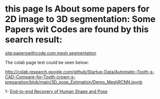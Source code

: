 # this page Is About some papers for 2D image to 3D segmentation: Some Papers wit Codes are found by this search result:

[site:paperswithcode.com  mesh segmentation][1]

The colab page test could be seen below:

http://colab.research.google.com/github/Startup-Data/Automatic-Tooth-s-CAD-Compare-for-Tooth-crown-s-preparation/blob/main/3D_pose_Estimation/Demo_MeshRCNN.ipynb



1- [End-to-end Recovery of Human Shape and Pose][2]


  [1]: https://www.google.com/search?q=site%3Apaperswithcode.com%20%20mesh%20segmentation&tbm=isch&ved=2ahUKEwjmhNL1x_3vAhUUbRoKHUNNCzsQ2-cCegQIABAA&oq=site%3Apaperswithcode.com%20%20mesh%20segmentation&gs_lcp=CgNpbWcQA1D62gJY-toCYOLbAmgAcAB4AIABAIgBAJIBAJgBAKABAaoBC2d3cy13aXotaW1nwAEB&sclient=img&ei=nsh2YOa9HpTaacOardgD#imgrc=kU5UaPsvo8ucwM
  [2]: https://paperswithcode.com/paper/end-to-end-recovery-of-human-shape-and-pose
